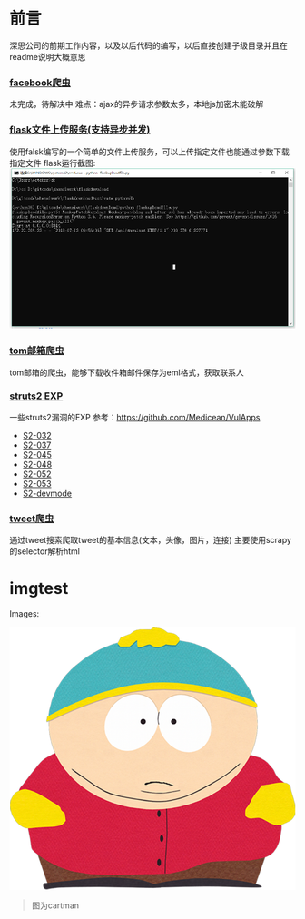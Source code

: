 ﻿# 前言
深思公司的前期工作内容，以及以后代码的编写，以后直接创建子级目录并且在readme说明大概意思

### [facebook爬虫](./facebook/)

未完成，待解决中
难点：ajax的异步请求参数太多，本地js加密未能破解

### [flask文件上传服务(支持异步并发)](./flaskdownload)

使用falsk编写的一个简单的文件上传服务，可以上传指定文件也能通过参数下载指定文件
flask运行截图:
![](./imgfloder/falskdownload.png)

### [tom邮箱爬虫](./mailspider)

tom邮箱的爬虫，能够下载收件箱邮件保存为eml格式，获取联系人

### [struts2 EXP](./struts2)

一些struts2漏洞的EXP
参考：<https://github.com/Medicean/VulApps>
* [S2-032](./struts2/S2-032)
* [S2-037](./struts2/S2-037)
* [S2-045](./struts2/S2-045)
* [S2-048](./struts2/S2-048)
* [S2-052](./struts2/S2-052)
* [S2-053](./struts2/S2-053)
* [S2-devmode](./struts2/S2-devmode)


### [tweet爬虫](./tweet)

通过tweet搜索爬取tweet的基本信息(文本，头像，图片，连接)
主要使用scrapy的selector解析html

# imgtest
Images:

![](./imgfloder/imgtest.png)

>图为cartman